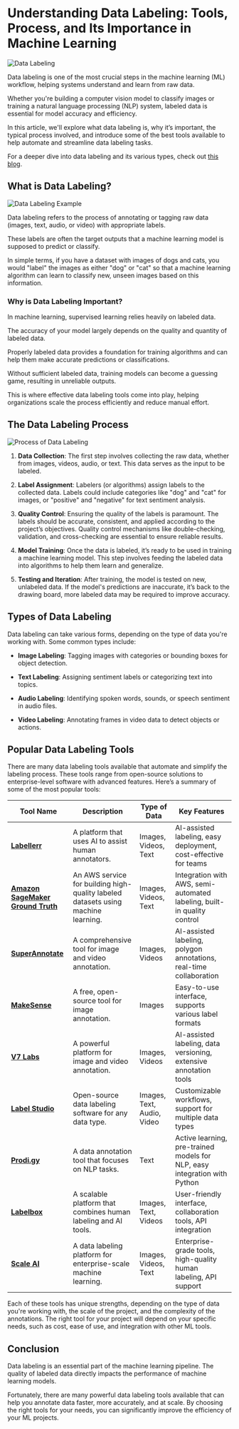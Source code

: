 # Understanding Data Labeling: Tools, Process, and Its Importance in Machine Learning
![Data Labeling](https://storage.googleapis.com/labellerr-cdn/image_labeling/top-10-image-labeling-tool/best_data_labeling_tools.webp)

Data labeling is one of the most crucial steps in the machine learning (ML) workflow, helping systems understand and learn from raw data. 

Whether you're building a computer vision model to classify images or training a natural language processing (NLP) system, labeled data is essential for model accuracy and efficiency. 

In this article, we'll explore what data labeling is, why it’s important, the typical process involved, and introduce some of the best tools available to help automate and streamline data labeling tasks.

For a deeper dive into data labeling and its various types, check out [this blog](https://www.labellerr.com/blog/what-is-data-labeling-its-uses-features-process-and-types/).

## What is Data Labeling?
![Data Labeling Example](https://mindy-support.com/wp-content/webp-express/webp-images/doc-root/wp-content/uploads/2022/09/benefits-of-data-labeling.png.webp)

Data labeling refers to the process of annotating or tagging raw data (images, text, audio, or video) with appropriate labels. 

These labels are often the target outputs that a machine learning model is supposed to predict or classify. 

In simple terms, if you have a dataset with images of dogs and cats, you would "label" the images as either "dog" or "cat" so that a machine learning algorithm can learn to classify new, unseen images based on this information.

### Why is Data Labeling Important?

In machine learning, supervised learning relies heavily on labeled data. 

The accuracy of your model largely depends on the quality and quantity of labeled data. 

Properly labeled data provides a foundation for training algorithms and can help them make accurate predictions or classifications.

Without sufficient labeled data, training models can become a guessing game, resulting in unreliable outputs. 

This is where effective data labeling tools come into play, helping organizations scale the process efficiently and reduce manual effort.

## The Data Labeling Process
![Process of Data Labeling](https://mindy-support.com/wp-content/webp-express/webp-images/doc-root/wp-content/uploads/2022/09/how-does-data-labeling-work_.jpg.webp)

1. **Data Collection**: The first step involves collecting the raw data, whether from images, videos, audio, or text. This data serves as the input to be labeled.
   
2. **Label Assignment**: Labelers (or algorithms) assign labels to the collected data. Labels could include categories like "dog" and "cat" for images, or "positive" and "negative" for text sentiment analysis.
   
3. **Quality Control**: Ensuring the quality of the labels is paramount. The labels should be accurate, consistent, and applied according to the project’s objectives. Quality control mechanisms like double-checking, validation, and cross-checking are essential to ensure reliable results.
   
4. **Model Training**: Once the data is labeled, it’s ready to be used in training a machine learning model. This step involves feeding the labeled data into algorithms to help them learn and generalize.
   
5. **Testing and Iteration**: After training, the model is tested on new, unlabeled data. If the model's predictions are inaccurate, it’s back to the drawing board, more labeled data may be required to improve accuracy.

## Types of Data Labeling

Data labeling can take various forms, depending on the type of data you're working with. Some common types include:

- **Image Labeling**: Tagging images with categories or bounding boxes for object detection.

- **Text Labeling**: Assigning sentiment labels or categorizing text into topics.

- **Audio Labeling**: Identifying spoken words, sounds, or speech sentiment in audio files.

- **Video Labeling**: Annotating frames in video data to detect objects or actions.

## Popular Data Labeling Tools

There are many data labeling tools available that automate and simplify the labeling process. These tools range from open-source solutions to enterprise-level software with advanced features. Here’s a summary of some of the most popular tools:

| Tool Name               | Description                                                  | Type of Data         | Key Features                                          |
|-------------------------|--------------------------------------------------------------|----------------------|-------------------------------------------------------|
| [**Labellerr**](https://www.labellerr.com/)           | A platform that uses AI to assist human annotators. | Images, Videos, Text | AI-assisted labeling, easy deployment, cost-effective for teams |
| [**Amazon SageMaker Ground Truth**](https://aws.amazon.com/sagemaker/ground-truth/) | An AWS service for building high-quality labeled datasets using machine learning. | Images, Videos, Text | Integration with AWS, semi-automated labeling, built-in quality control |
| [**SuperAnnotate**](https://www.superannotate.com/)       | A comprehensive tool for image and video annotation.         | Images, Videos       | AI-assisted labeling, polygon annotations, real-time collaboration |
| [**MakeSense**](https://www.makesense.ai/)           | A free, open-source tool for image annotation.               | Images               | Easy-to-use interface, supports various label formats |
| [**V7 Labs**](https://www.v7labs.com/)             | A powerful platform for image and video annotation.          | Images, Videos       | AI-assisted labeling, data versioning, extensive annotation tools |
| [**Label Studio**](https://labelstud.io/)        | Open-source data labeling software for any data type.        | Images, Text, Audio, Video | Customizable workflows, support for multiple data types |
| [**Prodi.gy**](https://prodi.gy/)            | A data annotation tool that focuses on NLP tasks.            | Text                 | Active learning, pre-trained models for NLP, easy integration with Python |
| [**Labelbox**](https://www.labelbox.com/)            | A scalable platform that combines human labeling and AI tools.          | Images, Text, Videos         | User-friendly interface, collaboration tools, API integration |
| [**Scale AI**](https://scale.com/)            | A data labeling platform for enterprise-scale machine learning. | Images, Videos, Text | Enterprise-grade tools, high-quality human labeling, API support |

Each of these tools has unique strengths, depending on the type of data you're working with, the scale of the project, and the complexity of the annotations. The right tool for your project will depend on your specific needs, such as cost, ease of use, and integration with other ML tools.

## Conclusion

Data labeling is an essential part of the machine learning pipeline. The quality of labeled data directly impacts the performance of machine learning models. 

Fortunately, there are many powerful data labeling tools available that can help you annotate data faster, more accurately, and at scale. By choosing the right tools for your needs, you can significantly improve the efficiency of your ML projects.
